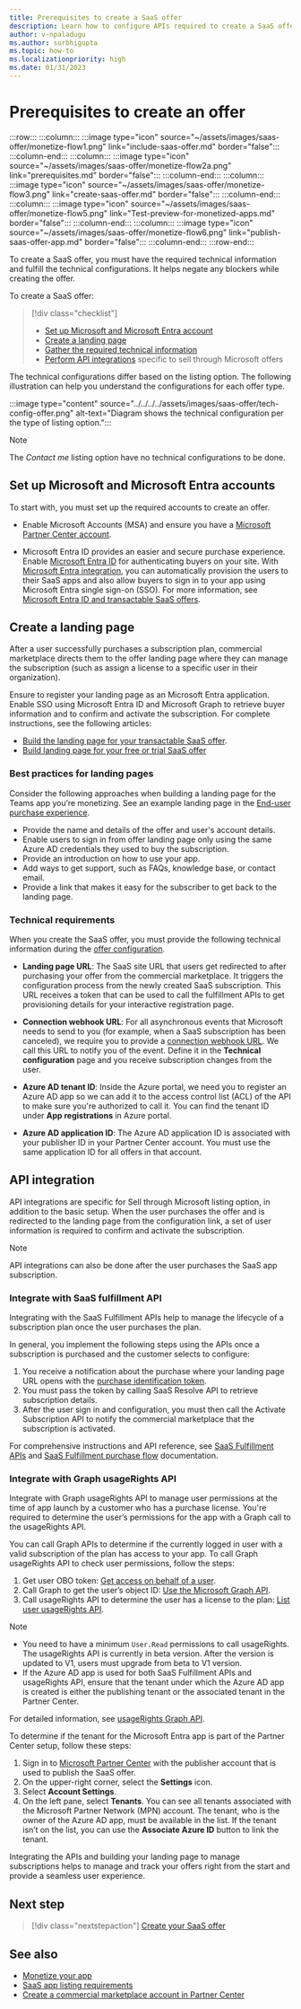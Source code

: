 ```yaml
---
title: Prerequisites to create a SaaS offer
description: Learn how to configure APIs required to create a SaaS offer and build a landing page for your SaaS offer.
author: v-npaladugu
ms.author: surbhigupta
ms.topic: how-to
ms.localizationpriority: high 
ms.date: 01/31/2023
---
```

# Prerequisites to create an offer

:::row:::
   :::column:::
      :::image type="icon" source="~/assets/images/saas-offer/monetize-flow1.png" link="include-saas-offer.md" border="false":::
   :::column-end:::
   :::column:::
      :::image type="icon" source="~/assets/images/saas-offer/monetize-flow2a.png" link="prerequisites.md" border="false":::
   :::column-end:::
   :::column:::
      :::image type="icon" source="~/assets/images/saas-offer/monetize-flow3.png" link="create-saas-offer.md" border="false":::
   :::column-end:::
   :::column:::
      :::image type="icon" source="~/assets/images/saas-offer/monetize-flow5.png" link="Test-preview-for-monetized-apps.md" border="false":::
   :::column-end:::
   :::column:::
      :::image type="icon" source="~/assets/images/saas-offer/monetize-flow6.png" link="publish-saas-offer-app.md" border="false":::
   :::column-end:::
:::row-end:::

To create a SaaS offer, you must have the required technical information and fulfill the technical configurations. It helps negate any blockers while creating the offer.

To create a SaaS offer:

> [!div class="checklist"]
>
> * [Set up Microsoft and Microsoft Entra account](#set-up-microsoft-and-azure-ad-accounts)
> * [Create a landing page](#create-a-landing-page)
> * [Gather the required technical information](#technical-requirements)
> * [Perform API integrations](#api-integration) specific to sell through Microsoft offers

The technical configurations differ based on the listing option. The following illustration can help you understand the configurations for each offer type.

:::image type="content" source="../../../../assets/images/saas-offer/tech-config-offer.png" alt-text="Diagram shows the technical configuration per the type of listing option.":::

> [!NOTE]
> The *Contact me* listing option have no technical configurations to be done.

## Set up Microsoft and Microsoft Entra accounts

To start with, you must set up the required accounts to create an offer.

* Enable Microsoft Accounts (MSA) and ensure you have a [Microsoft Partner Center account](/partner-center/marketplace/open-a-developer-account).

* Microsoft Entra ID provides an easier and secure purchase experience. Enable [Microsoft Entra ID](https://azure.microsoft.com/services/active-directory/) for authenticating buyers on your site.  With [Microsoft Entra integration](/partner-center/marketplace/azure-ad-saas), you can automatically provision the users to their SaaS apps and also allow buyers to sign in to your app using Microsoft Entra single sign-on (SSO). For more information, see [Microsoft Entra ID and transactable SaaS offers](/partner-center/marketplace/azure-ad-saas).

## Create a landing page

After a user successfully purchases a subscription plan, commercial marketplace directs them to the offer landing page where they can manage the subscription (such as assign a license to a specific user in their organization).

Ensure to register your landing page as an Microsoft Entra application. Enable SSO using Microsoft Entra ID and Microsoft Graph to retrieve buyer information and to confirm and activate the subscription. For complete instructions, see the following articles:

* [Build the landing page for your transactable SaaS offer](/partner-center/marketplace/azure-ad-transactable-saas-landing-page).
* [Build landing page for your free or trial SaaS offer](/partner-center/marketplace/azure-ad-free-or-trial-landing-page)

### Best practices for landing pages

Consider the following approaches when building a landing page for the Teams app you’re monetizing. See an example landing page in the [End-user purchase experience](end-user-purchase-experience.md).

* Provide the name and details of the offer and user's account details.
* Enable users to sign in from offer landing page only using the same Azure AD credentials they used to buy the subscription.
* Provide an introduction on how to use your app.
* Add ways to get support, such as FAQs, knowledge base, or contact email.
* Provide a link that makes it easy for the subscriber to get back to the landing page.

### Technical requirements

When you create the SaaS offer, you must provide the following technical information during the [offer configuration](create-saas-offer.md#add-the-technical-information).

* **Landing page URL**: The SaaS site URL that users get redirected to after purchasing your offer from the commercial marketplace. It triggers the configuration process from the newly created SaaS subscription. This URL receives a token that can be used to call the fulfillment APIs to get provisioning details for your interactive registration page.

* **Connection webhook URL**: For all asynchronous events that Microsoft needs to send to you (for example, when a SaaS subscription has been canceled), we require you to provide a [connection webhook URL](/partner-center/marketplace/create-new-saas-offer-technical). We call this URL to notify you of the event. Define it in the **Technical configuration** page and you receive subscription changes from the user.

* **Azure AD tenant ID**: Inside the Azure portal, we need you to register an Azure AD app so we can add it to the access control list (ACL) of the API to make sure you're authorized to call it. You can find the tenant ID under **App registrations** in Azure portal.

* **Azure AD application ID**: The Azure AD application ID is associated with your publisher ID in your Partner Center account. You must use the same application ID for all offers in that account.

## API integration

API integrations are specific for Sell through Microsoft listing option, in addition to the basic setup. When the user purchases the offer and is redirected to the landing page from the configuration link, a set of user information is required to confirm and activate the subscription.

> [!NOTE]
> API integrations can also be done after the user purchases the SaaS app subscription.

### Integrate with SaaS fulfillment API

Integrating with the SaaS Fulfillment APIs help to manage the lifecycle of a subscription plan once the user purchases the plan.

In general, you implement the following steps using the APIs once a subscription is purchased and the customer selects to configure:

  1. You receive a notification about the purchase where your landing page URL opens with the [purchase identification token](/azure/marketplace/partner-center-portal/pc-saas-fulfillment-life-cycle).
  1. You must pass the token by calling SaaS Resolve API to retrieve subscription details.
  1. After the user sign in and configuration, you must then call the Activate Subscription API to notify the commercial marketplace that the subscription is activated.

For comprehensive instructions and API reference, see [SaaS Fulfillment APIs](/azure/marketplace/partner-center-portal/pc-saas-fulfillment-apis) and [SaaS Fulfillment purchase flow](/partner-center/marketplace/partner-center-portal/pc-saas-fulfillment-life-cycle) documentation.

### Integrate with Graph usageRights API

Integrate with Graph usageRights API to manage user permissions at the time of app launch by a customer who has a purchase license. You're required to determine the user’s permissions for the app with a Graph call to the usageRights API.

You can call Graph APIs to determine if the currently logged in user with a valid subscription of the plan has access to your app. To call Graph usageRights API to check user permissions, follow the steps:

  1. Get user OBO token: [Get access on behalf of a user](/graph/auth-v2-user).
  1. Call Graph to get the user’s object ID: [Use the Microsoft Graph API](/graph/use-the-api).
  1. Call usageRights API to determine the user has a license to the plan: [List user usageRights API](/graph/api/user-list-usagerights?view=graph-rest-beta&tabs=http&preserve-view=true).

  > [!NOTE]
  >
  > * You need to have a minimum `User.Read` permissions to call usageRights.
  > The usageRights API is currently in beta version. After the version is updated to V1, users must upgrade from beta to V1 version.
  > * If the Azure AD app is used for both SaaS Fulfillment APIs and usageRights API, ensure that the tenant under which the Azure AD app is created is either the publishing tenant or the associated tenant in the Partner Center.

For detailed information, see [usageRights Graph API](/partner-center/marketplace/isv-app-license-saas).

To determine if the tenant for the Microsoft Entra app is part of the Partner Center setup, follow these steps:

  1. Sign in  to [Microsoft Partner Center](https://partner.microsoft.com/) with the publisher account that is used to publish the SaaS offer.
  1. On the upper-right corner, select the **Settings** icon.
  1. Select **Account Settings**.
  1. On the left pane, select **Tenants**.
    You can see all tenants associated with the Microsoft Partner Network (MPN) account. The tenant, who is the owner of the Azure AD app, must be available in the list. If the tenant isn’t on the list, you can use the **Associate Azure ID** button to link the tenant.

Integrating the APIs and building your landing page to manage subscriptions helps to manage and track your offers right from the start and provide a seamless user experience.

## Next step

> [!div class="nextstepaction"]
> [Create your SaaS offer](create-saas-offer.md)

## See also

* [Monetize your app](monetize-overview.md)
* [SaaS app listing requirements](/partner-center/marketplace/marketplace-criteria-content-validation)
* [Create a commercial marketplace account in Partner Center](/partner-center/create-account)
